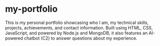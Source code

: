 # my-portfolio
This is my personal portfolio showcasing who I am, my technical skills, projects, achievements, and contact information. Built using HTML, CSS, JavaScript, and powered by Node.js and MongoDB, it also features an AI-powered chatbot (C2) to answer questions about my experience.
